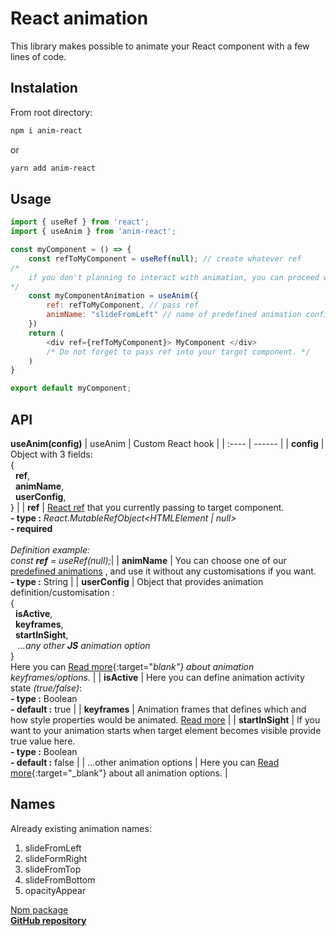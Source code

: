 
# React animation

This library makes possible to animate your React component with a few lines of code.

## Instalation
From root directory: 
```sh
npm i anim-react
```
or
```sh
yarn add anim-react
```

## Usage
```js
import { useRef } from 'react';
import { useAnim } from 'anim-react';

const myComponent = () => {
    const refToMyComponent = useRef(null); // create whatever ref
/*
    if you don't planning to interact with animation, you can proceed without "const myComponentAnimation ="
*/
    const myComponentAnimation = useAnim({
        ref: refToMyComponent, // pass ref
        animName: "slideFromLeft" // name of predefined animation config
    })
    return (
        <div ref={refToMyComponent}> MyComponent </div>  
        /* Do not forget to pass ref into your target component. */
    )
}

export default myComponent;
```
## API

**useAnim(config)**
| useAnim | Custom React hook |
| :---- | ------ |
| **config** | Object with 3 fields: <br>{ <br>  &nbsp;&nbsp;**ref**, <br>  &nbsp;&nbsp;**animName**, <br>  &nbsp;&nbsp;**userConfig**, <br> } |
| **ref** | [React ref](https://reactjs.org/docs/hooks-reference.html#useref) that you currently passing to target component. <br>  **- type :**  _React.MutableRefObject<HTMLElement  \|  null>_  <br>  **- required**  <br>  <br>  _Definition example: <br> const **ref** = useRef(null);_|
| **animName** | You can choose one of our [predefined animations](#names) , and use it without any customisations if you want. <br>  **- type :** String |
| **userConfig** | Object that provides animation definition/customisation : <br> { <br>  &nbsp;&nbsp;**isActive**, <br>  &nbsp;&nbsp;**keyframes**, <br> &nbsp;&nbsp;**startInSight**, <br> &nbsp;&nbsp;  _...any other **JS** animation option_  <br> } <br> Here you can [Read more](https://developer.mozilla.org/en-US/docs/Web/API/KeyframeEffect/KeyframeEffect){:target="_blank"} about animation keyframes/options._ |
| **isActive** | Here you can define animation activity state _(true/false)_: <br>  **- type :** Boolean <br>  **- default :** true |
| **keyframes** | Animation frames that defines which and how style properties would be animated. [Read more](https://developer.mozilla.org/en-US/docs/Web/API/Web_Animations_API/Keyframe_Formats) |
| **startInSight** | If you want to your animation starts when target element becomes visible provide true value here.  <br>  **- type :** Boolean <br> **- default :** false |
| ...other animation options | Here you can [Read more](https://developer.mozilla.org/en-US/docs/Web/API/KeyframeEffect/KeyframeEffect){:target="_blank"} about all animation options. |

## Names
Already existing animation names:
1. slideFromLeft
2. slideFormRight
3. slideFromTop
4. slideFromBottom
5. opacityAppear

<a href="https://www.npmjs.com/package/anim-react" target="_blank">Npm package</a>
<br>
<a style="font-weight:bold" href="https://github.com/k-gorod/anim-react" target="_blank">GitHub repository</a> 